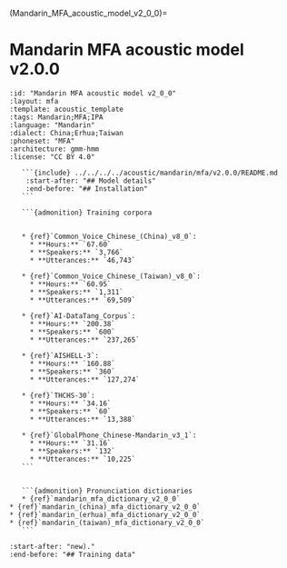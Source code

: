 
(Mandarin_MFA_acoustic_model_v2_0_0)=
# Mandarin MFA acoustic model v2.0.0

``````{acoustic} Mandarin MFA acoustic model v2.0.0
:id: "Mandarin MFA acoustic model v2_0_0"
:layout: mfa
:template: acoustic_template
:tags: Mandarin;MFA;IPA
:language: "Mandarin"
:dialect: China;Erhua;Taiwan
:phoneset: "MFA"
:architecture: gmm-hmm
:license: "CC BY 4.0"

   ```{include} ../../../../acoustic/mandarin/mfa/v2.0.0/README.md
    :start-after: "## Model details"
    :end-before: "## Installation"
   ```

   ```{admonition} Training corpora


   * {ref}`Common_Voice_Chinese_(China)_v8_0`:
     * **Hours:** `67.60`
     * **Speakers:** `3,766`
     * **Utterances:** `46,743`

   * {ref}`Common_Voice_Chinese_(Taiwan)_v8_0`:
     * **Hours:** `60.95`
     * **Speakers:** `1,311`
     * **Utterances:** `69,509`

   * {ref}`AI-DataTang_Corpus`:
     * **Hours:** `200.38`
     * **Speakers:** `600`
     * **Utterances:** `237,265`

   * {ref}`AISHELL-3`:
     * **Hours:** `160.88`
     * **Speakers:** `360`
     * **Utterances:** `127,274`

   * {ref}`THCHS-30`:
     * **Hours:** `34.16`
     * **Speakers:** `60`
     * **Utterances:** `13,388`

   * {ref}`GlobalPhone_Chinese-Mandarin_v3_1`:
     * **Hours:** `31.16`
     * **Speakers:** `132`
     * **Utterances:** `10,225`
   ```


   ```{admonition} Pronunciation dictionaries
   * {ref}`mandarin_mfa_dictionary_v2_0_0`
* {ref}`mandarin_(china)_mfa_dictionary_v2_0_0`
* {ref}`mandarin_(erhua)_mfa_dictionary_v2_0_0`
* {ref}`mandarin_(taiwan)_mfa_dictionary_v2_0_0`
   ```
``````

```{include} ../../../../acoustic/mandarin/mfa/v2.0.0/README.md
:start-after: "new)."
:end-before: "## Training data"
```
